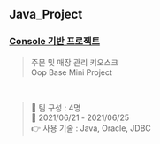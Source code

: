 ## Java_Project


### [Console 기반 프로젝트](https://github.com/seungmin1592/Java_Project/tree/main/Mini_Project_Console_IceCream)
  > 주문 및 매장 관리 키오스크   
  > Oop Base Mini Project  
  </br>
  
  > 🤝 팀 구성 : 4명    
  > 📆 2021/06/21 - 2021/06/25   
  > 👉 사용 기술 : Java, Oracle, JDBC

